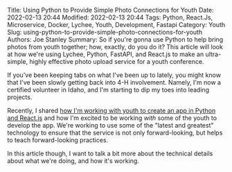 Title: Using Python to Provide Simple Photo Connections for Youth
Date: 2022-02-13 20:44
Modified: 2022-02-13 20:44
Tags: Python, React.Js, Microservice, Docker, Lychee, Youth, Development, Fastapi
Category: Youth
Slug: using-python-to-provide-simple-photo-connections-for-youth
Authors: Joe Stanley
Summary: So if you're gonna use Python to help bring photos from youth together; how, exactly, do you do it? This article will look at how we're using Lychee, Python, FastAPI, and React.js to make an ultra-simple, highly effective photo upload service for a youth conference.

If you've been keeping tabs on what I've been up to lately, you might know that I've been slowly getting back into 4-H
involvement. Namely, I'm now a certified volunteer in Idaho, and I'm starting to dip my toes into leading projects.

Recently, I shared [how I'm working with youth to create an app in Python and React.js](/reactjs-python-pictures-and-4h.html)
and how I'm excited to be working *with* some of the youth to develop the app. We're working to use some of the "latest and
greatest" technology to ensure that the service is not only forward-looking, but helps to teach forward-looking practices.

In this article though, I want to talk a bit more about the technical details about what we're doing, and how it's working.
